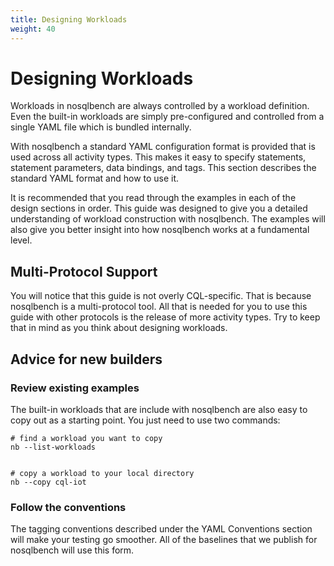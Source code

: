 ```yaml
---
title: Designing Workloads
weight: 40
---
```


# Designing Workloads

Workloads in nosqlbench are always controlled by a workload definition.
Even the built-in workloads are simply pre-configured and controlled
from a single YAML file which is bundled internally.

With nosqlbench a standard YAML configuration format is provided that is
used across all activity types. This makes it easy to specify
statements, statement parameters, data bindings, and tags. This section
describes the standard YAML format and how to use it.

It is recommended that you read through the examples in each of the
design sections in order. This guide was designed to give you a detailed
understanding of workload construction with nosqlbench. The examples
will also give you better insight into how nosqlbench works at a
fundamental level.

## Multi-Protocol Support

You will notice that this guide is not overly CQL-specific. That is
because nosqlbench is a multi-protocol tool. All that is needed for you
to use this guide with other protocols is the release of more activity
types. Try to keep that in mind as you think about designing workloads.

## Advice for new builders

### Review existing examples

The built-in workloads that are include with nosqlbench are also easy to copy out as a starting point. You just need to
use two commands:

    # find a workload you want to copy
    nb --list-workloads


    # copy a workload to your local directory
    nb --copy cql-iot

### Follow the conventions

The tagging conventions described under the YAML Conventions section
will make your testing go smoother. All of the baselines that we publish
for nosqlbench will use this form.


